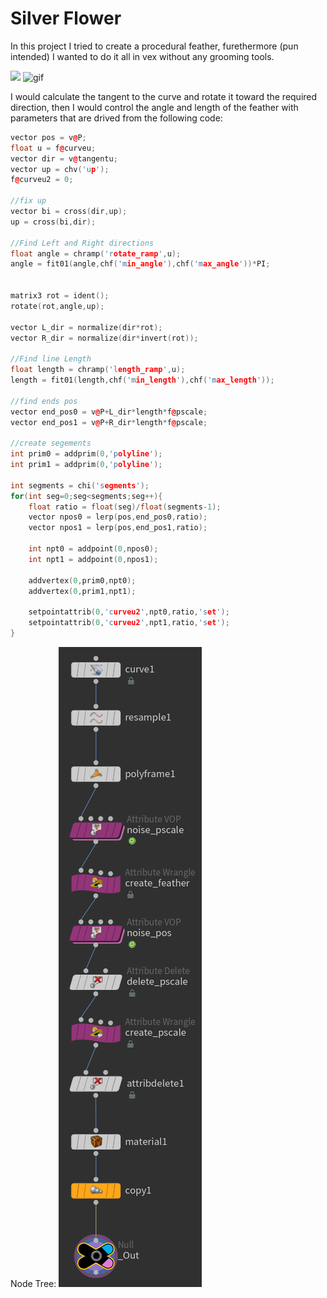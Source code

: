#  Silver Flower
In this project I tried to create a procedural feather, furethermore (pun intended) I wanted to do it all in vex without any grooming tools.

<img src="Images/silver_flower.png">
<img alt = "gif" src="Images/feather_vex.gif">

I would calculate the tangent to the curve and rotate it toward the required direction, then I would control the angle and length of the feather with parameters that are drived from the following code:

```c++
vector pos = v@P;
float u = f@curveu;
vector dir = v@tangentu;
vector up = chv('up');
f@curveu2 = 0;

//fix up
vector bi = cross(dir,up);
up = cross(bi,dir);

//Find Left and Right directions
float angle = chramp('rotate_ramp',u);
angle = fit01(angle,chf('min_angle'),chf('max_angle'))*PI;


matrix3 rot = ident();
rotate(rot,angle,up);

vector L_dir = normalize(dir*rot);
vector R_dir = normalize(dir*invert(rot));

//Find line Length
float length = chramp('length_ramp',u);
length = fit01(length,chf('min_length'),chf('max_length'));

//find ends pos
vector end_pos0 = v@P+L_dir*length*f@pscale;
vector end_pos1 = v@P+R_dir*length*f@pscale;

//create segements
int prim0 = addprim(0,'polyline');
int prim1 = addprim(0,'polyline');

int segments = chi('segments');
for(int seg=0;seg<segments;seg++){
    float ratio = float(seg)/float(segments-1);
    vector npos0 = lerp(pos,end_pos0,ratio);
    vector npos1 = lerp(pos,end_pos1,ratio);
    
    int npt0 = addpoint(0,npos0);
    int npt1 = addpoint(0,npos1);
    
    addvertex(0,prim0,npt0);
    addvertex(0,prim1,npt1);
    
    setpointattrib(0,'curveu2',npt0,ratio,'set');
    setpointattrib(0,'curveu2',npt1,ratio,'set');
}

```

Node Tree:
<img src="Images/Node Tree.png">